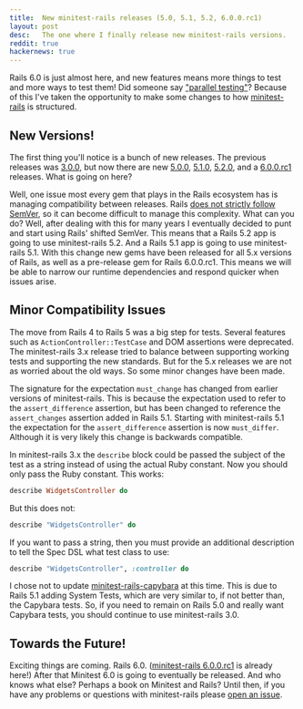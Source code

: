 ```yaml
---
title:  New minitest-rails releases (5.0, 5.1, 5.2, 6.0.0.rc1)
layout: post
desc:   The one where I finally release new minitest-rails versions.
reddit: true
hackernews: true
---
```

Rails 6.0 is just almost here, and new features means more things to test and more ways to test them! Did someone say ["parallel testing"](https://github.com/rails/rails/pull/31900)? Because of this I've taken the opportunity to make some changes to how [minitest-rails](https://blowmage.com/minitest-rails/) is structured.

## New Versions!

The first thing you'll notice is a bunch of new releases. The previous releases was [3.0.0](https://blowmage.com/minitest-rails/v3.0.0), but now there are new [5.0.0](https://rubygems.org/gems/minitest-rails/versions/5.0.0), [5.1.0](https://rubygems.org/gems/minitest-rails/versions/5.1.0), [5.2.0](https://rubygems.org/gems/minitest-rails/versions/5.2.0), and a [6.0.0.rc1](https://rubygems.org/gems/minitest-rails/versions/6.0.0.rc1) releases. What is going on here?

Well, one issue most every gem that plays in the Rails ecosystem has is managing compatibility between releases. Rails [does not strictly follow SemVer](https://guides.rubyonrails.org/maintenance_policy.html), so it can become difficult to manage this complexity. What can you do? Well, after dealing with this for many years I eventually decided to punt and start using Rails' shifted SemVer. This means that a Rails 5.2 app is going to use minitest-rails 5.2. And a Rails 5.1 app is going to use minitest-rails 5.1. With this change new gems have been released for all 5.x versions of Rails, as well as a pre-release gem for Rails 6.0.0.rc1. This means we will be able to narrow our runtime dependencies and respond quicker when issues arise.

## Minor Compatibility Issues

The move from Rails 4 to Rails 5 was a big step for tests. Several features such as `ActionController::TestCase` and DOM assertions were deprecated. The minitest-rails 3.x release tried to balance between supporting working tests and supporting the new standards. But for the 5.x releases we are not as worried about the old ways. So some minor changes have been made.

The signature for the expectation `must_change` has changed from earlier versions of minitest-rails. This is because the expectation used to refer to the `assert_difference` assertion, but has been changed to reference the `assert_changes` assertion added in Rails 5.1. Starting with minitest-rails 5.1 the expectation for the `assert_difference` assertion is now `must_differ`. Although it is very likely this change is backwards compatible.

In minitest-rails 3.x the `describe` block could be passed the subject of the test as a string instead of using the actual Ruby constant. Now you should only pass the Ruby constant. This works:

```ruby
describe WidgetsController do
```

But this does not:

```ruby
describe "WidgetsController" do
```

If you want to pass a string, then you must provide an additional description to tell the Spec DSL what test class to use:

```ruby
describe "WidgetsController", :controller do
```

I chose not to update [minitest-rails-capybara](https://blowmage.com/minitest-rails-capybara/) at this time. This is due to Rails 5.1 adding System Tests, which are very similar to, if not better than, the Capybara tests. So, if you need to remain on Rails 5.0 and really want Capybara tests, you should continue to use minitest-rails 3.0.

## Towards the Future!

Exciting things are coming. Rails 6.0. ([minitest-rails 6.0.0.rc1](https://rubygems.org/gems/minitest-rails/versions/6.0.0.rc1) is already here!) After that Minitest 6.0 is going to eventually be released. And who knows what else? Perhaps a book on Minitest and Rails? Until then, if you have any problems or questions with minitest-rails please [open an issue](https://github.com/blowmage/minitest-rails/issues/new).

